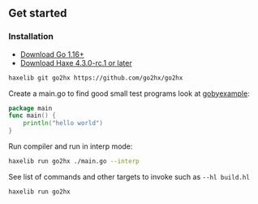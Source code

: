 ## Get started


### Installation
* [Download Go 1.16+](https://golang.org/dl/)
* [Download Haxe 4.3.0-rc.1 or later](https://build.haxe.org/builds/haxe/)

```sh
haxelib git go2hx https://github.com/go2hx/go2hx
```
Create a main.go to find good small test programs look at [gobyexample](https://gobyexample.com/):
```go
package main
func main() {
    println("hello world")
}
```
Run compiler and run in interp mode:
```sh
haxelib run go2hx ./main.go --interp
```
See list of commands and other targets to invoke such as ``--hl build.hl``
```sh
haxelib run go2hx
```
